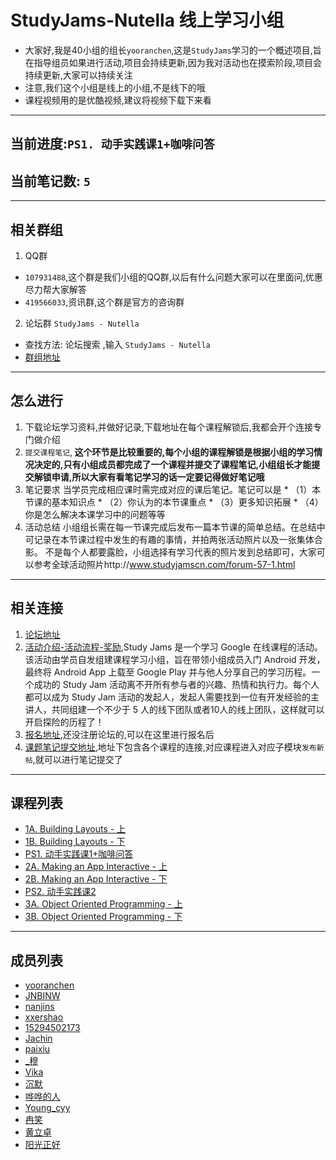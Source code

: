 # StudyJams-Nutella 线上学习小组
  * 大家好,我是40小组的组长`yooranchen`,这是`StudyJams`学习的一个概述项目,旨在指导组员如果进行活动,项目会持续更新,因为我对活动也在摸索阶段,项目会持续更新,大家可以持续关注
  * 注意,我们这个小组是线上的小组,不是线下的哦
  * 课程视频用的是优酷视频,建议将视频下载下来看

---
##  当前进度:`PS1. 动手实践课1+咖啡问答`
##  当前笔记数: `5`
---
##  相关群组
1.  QQ群
  * `107931488`,这个群是我们小组的QQ群,以后有什么问题大家可以在里面问,优惠尽力帮大家解答
  * `419566033`,资讯群,这个群是官方的咨询群
2.  论坛群 `StudyJams - Nutella`
  * 查找方法: 论坛搜索 ,输入 `StudyJams - Nutella`
  * [群组地址](http://www.studyjamscn.com/group-206-1.html)
---

##  怎么进行
  1.  下载论坛学习资料,并做好记录,下载地址在每个课程解锁后,我都会开个连接专门做介绍
  2.  `提交课程笔记`,<strong>
  这个环节是比较重要的,每个小组的课程解锁是根据小组的学习情况决定的,只有小组成员都完成了一个课程并提交了课程笔记,小组组长才能提交解锁申请,所以大家有看笔记学习的话一定要记得做好笔记哦</strong>
  3.  笔记要求
    当学员完成相应课时需完成对应的课后笔记。笔记可以是
    * （1）本节课的基本知识点
    * （2）你认为的本节课重点
    * （3）更多知识拓展
    * （4）你是怎么解决本课学习中的问题等等
  4.  活动总结
  小组组长需在每一节课完成后发布一篇本节课的简单总结。在总结中可记录在本节课过程中发生的有趣的事情，并拍两张活动照片以及一张集体合影。
  不是每个人都要露脸，小组选择有学习代表的照片发到总结即可，大家可以参考全球活动照片http://www.studyjamscn.com/forum-57-1.html
---

##  相关连接
1.  [论坛地址](http://www.studyjamscn.com/)
2.  [活动介绍-活动流程-奖励](http://www.studyjamscn.com/thread-6-1-1.html),Study Jams 是一个学习 Google 在线课程的活动。该活动由学员自发组建课程学习小组，旨在带领小组成员入门 Android 开发，最终将 Android App 上载至 Google Play 并与他人分享自己的学习历程。一个成功的 Study Jam 活动离不开所有参与者的兴趣、热情和执行力。每个人都可以成为 Study Jam 活动的发起人，发起人需要找到一位有开发经验的主讲人，共同组建一个不少于 5 人的线下团队或者10人的线上团队，这样就可以开启探险的历程了！
3.  [报名地址](https://www.gdgdocs.org/forms/d/1gt2biWEv-DJdAcUcKHIDbR4ABHChUjdBTmio0Tig18s/viewform?entry.1540362794=G-101-165),还没注册论坛的,可以在这里进行报名后
4.  [课题笔记提交地址](http://www.studyjamscn.com/forum.php?gid=1),地址下包含各个课程的连接,对应课程进入对应子模块`发布新帖`,就可以进行笔记提交了



---
##  课程列表

*  [1A. Building Layouts - 上](https://github.com/yooranchen/StudyJams/blob/master/lesson1.md)
*  [1B. Building Layouts - 下](https://github.com/yooranchen/StudyJams/blob/master/lesson2.md)
*  [PS1. 动手实践课1+咖啡问答](https://github.com/yooranchen/StudyJams/blob/master/lesson3.md)
*  [2A. Making an App Interactive - 上]()
*  [2B. Making an App Interactive - 下]()
*  [PS2. 动手实践课2]()
*  [3A. Object Oriented Programming - 上]()
*  [3B. Object Oriented Programming - 下]()

---

##  成员列表
  * [yooranchen](http://www.studyjamscn.com/home.php?mod=space&uid=1696)
  * [JNBINW](http://www.studyjamscn.com/space-uid-1884.html)
  * [nanjins](http://www.studyjamscn.com/space-uid-1877.html)
  * [xxershao](http://www.studyjamscn.com/space-uid-1871.html)
  * [15294502173](http://www.studyjamscn.com/space-uid-1997.html)
  * [Jachin](http://www.studyjamscn.com/space-uid-1900.html)
  * [paixiu](http://www.studyjamscn.com/space-uid-2026.html)
  * [ _穆](http://www.studyjamscn.com/space-uid-1879.html)
  * [Vika](http://www.studyjamscn.com/space-uid-1921.html)
  * [沉默](http://www.studyjamscn.com/space-uid-1922.html)
  * [哗哗的人](http://www.studyjamscn.com/?1713)
  * [Young_cyy](http://www.studyjamscn.com/?1872)
  * [冉笑](http://www.studyjamscn.com/?1867)
  * [黄立卓](http://www.studyjamscn.com/space-uid-1883.html)
  * [阳光正好](http://www.studyjamscn.com/space-uid-1931.html)
